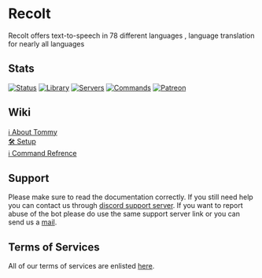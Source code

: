 # Recolt
Recolt offers text-to-speech in 78 different languages , language translation for nearly all languages

## Stats
[![Status](https://img.shields.io/badge/dynamic/json?color=53e007&label=Status&query=status&url=https%3A%2F%2Fdiscord.bots.gg%2Fapi%2Fv1%2Fbots%2F634008262525583360)](https://discord.com/invite/A2SPMjZ)
[![Library](https://img.shields.io/badge/dynamic/json?color=0404cc&label=Library&query=libraryName&url=https%3A%2F%2Fdiscord.bots.gg%2Fapi%2Fv1%2Fbots%2F634008262525583360)](https://pypi.org/project/discord.py/)
[![Servers](https://img.shields.io/badge/dynamic/json?color=738ADB&label=Servers&query=guildCount&url=https%3A%2F%2Fdiscord.bots.gg%2Fapi%2Fv1%2Fbots%2F634008262525583360)](https://discord.bots.gg/bots/634008262525583360)
[![Commands](https://img.shields.io/badge/dynamic/json?color=a8ff2e&label=Commands&query=shardCount&url=https%3A%2F%2Fdiscord.bots.gg%2Fapi%2Fv1%2Fbots%2F634008262525583360)](https://lazybuds.xyz/recolt)
[![Patreon](https://img.shields.io/badge/Donate-Patreon-orange.svg)](https://www.patreon.com/lazybuds) 

## Wiki
<a href="https://github.com/LazyBuds/recolt">ℹ️ About Tommy</a> <br>
<a href="https://github.com/LazyBuds/recolt">🛠 Setup</a> <br>
<a href="https://github.com/LazyBuds/recolt">ℹ️ Command Refrence</a> <br>

## Support

Please make sure to read the documentation correctly. If you still need help you can contact us through [discord support server](https://discord.com/invite/A2SPMjZ).
If you want to report abuse of the bot please do use the same support server link or you can send us a [mail](mailto:contact@lazybuds.xyz).

## Terms of Services

All of our terms of services are enlisted [here](https://www.lazybuds.xyz/terms).
